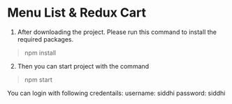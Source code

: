 # Menu List & Redux Cart


1. After downloading the project. Please run this command to install the required packages.

> npm install

2. Then you can start project with the command 

> npm start

You can login with following credentails:
username: siddhi
password: siddhi
